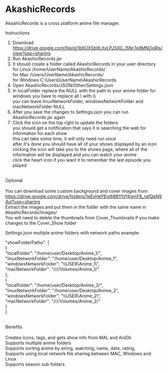 # AkashicRecords
AkashicRecords is a cross platform anime file manager.

Instructions<br/>
1) Download https://drive.google.com/file/d/1b6OXSb9LjtvLPJSXG_I5Nr7e8MNOoRls/view?usp=sharing<br />
2) Run AkashicRecords.jar<br />
3) It should create a folder called AkashicRecords in your user directory<br />
for Linux /home/UserName/AkashicRecords/<br />
for Mac /Users/UserName/AkashicRecords/<br />
for Windows C:\Users\UserName\AkashicRecords<br />
4) Open AkashicRecords/JSON/Other/Settings.json<br />
5) In localFolder replace the NULL with the path to your anime folder for windows you have to replace all \ with \\\ <br/>
you can leave linuxNetworkFolder, windowsNetworkFolder and macNetworkFolder NULL<br />
6) After you save the changes to Settings.json you can run AkashicRecords.jar again<br />
7) Click the icon on the top right to update the folders<br />
you should get a notification that says it is searching the web for information for each show<br />
this can take some time, it will only need run once<br />
after it's done you should have all of your shows displayed by an icon<br />
clicking the icon will take you to the shows page, where all of the information will be displayed and you can watch your anime<br />
click the heart icon if you want it to remember the last episode you played<br />

<br/>Optional<br/><br/>
You can download some custom background and cover images from <br/>https://drive.google.com/drive/folders/1eEvHeYEig68BYtVf4gmF8_rafQeN94uI?usp=sharing<br />
Extract the images and put them in the folder with the same name in AkashicRecords/Images/<br/>
You will need to delete the thumbnails from Cover_Thumbnails if you make changes to the Cover_Show folder<br/>


Settings.json multiple anime folders with network paths example:<br />

  "showFolderPaths": [<br />
    {<br />
      "localFolder": "/home/user/Desktop/Anime_1/",<br />
      "linuxNetworkFolder": "/home/user/Desktop/Anime_1",<br />
      "windowsNetworkFolder": "\\\\USER\\Anime_1\\",<br />
      "macNetworkFolder": "////Volumes/Anime_1/"<br />
    },<br />
      {<br />
      "localFolder": "/home/user/Desktop/Anime_2/",<br />
      "linuxNetworkFolder": "/home/user/Desktop/Anime_2",<br />
      "windowsNetworkFolder": "\\\\USER\\Anime_2\\",<br />
      "macNetworkFolder": "////Volumes/Anime_2/"<br />
    }<br />
  ]<br />


<br/>Benefits<br/><br/>
Creates icons, tags, and gets show info from MAL and AniDb<br />
Supports multiple anime folders<br />
Supports sorting anime by airing, watching, name, date, rating, <br />
Supports using local network file sharing between MAC, Windows and Linux<br />
Supports season sub folders<br />

